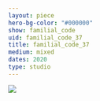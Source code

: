 ```yaml
---
layout: piece
hero-bg-color: "#000000"
show: familial_code
uid: familial_code_37
title: familial_code_37
medium: mixed
dates: 2020
type: studio
---
```


<img src="{{site.baseurl}}img/{{page.type}}/{{page.show}}/{{page.uid}}.jpg" class="piece-photo"/>
